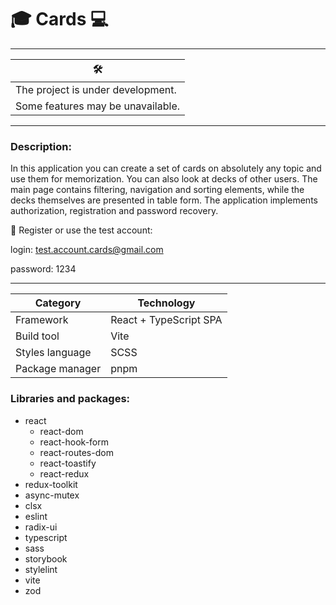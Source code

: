 # :mortar_board: Cards :computer:
___
| **🛠**                            |
|-----------------------------------|
| The project is under development. |
| Some features may be unavailable. |
___
### Description:
In this application you can create a set of cards on absolutely any topic and use them for memorization. You can also look at decks of other users. The main page contains filtering, navigation and sorting elements, while the decks themselves are presented in table form. The application implements authorization, registration and password recovery.

:key: Register or use the test account:

login: test.account.cards@gmail.com

password: 1234
___
| **Category**        | **Technology**         |
|---------------------|------------------------|
| Framework           | React + TypeScript SPA |
| Build tool          | Vite                   |
| Styles language     | SCSS                   |
| Package manager     | pnpm                   |

### Libraries and packages:
- react
  - react-dom
  - react-hook-form
  - react-routes-dom
  - react-toastify
  - react-redux
- redux-toolkit
- async-mutex
- clsx
- eslint
- radix-ui
- typescript
- sass
- storybook
- stylelint
- vite
- zod

